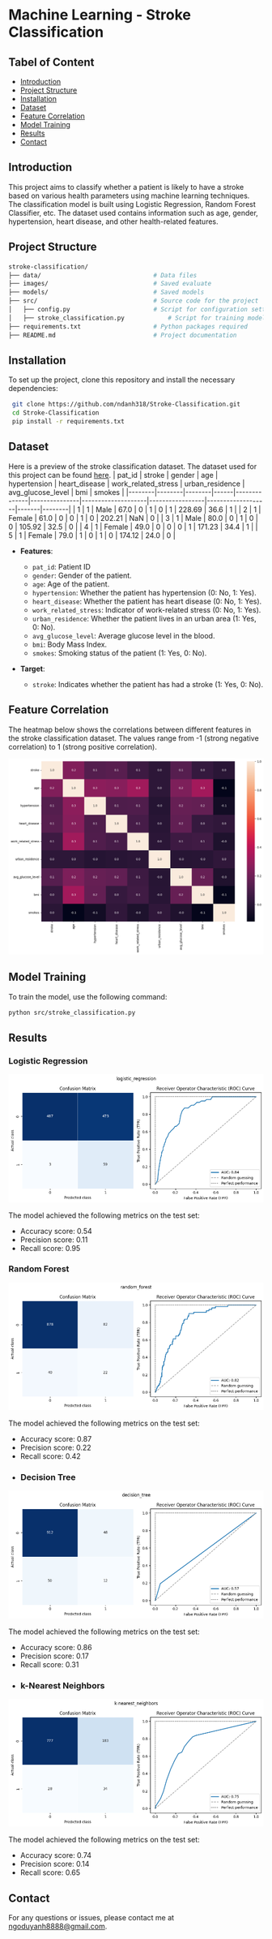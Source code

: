 # Machine Learning - Stroke Classification


## Tabel of Content

 - [Introduction](#Introduction)
 - [Project Structure](#Project-Structure)
 - [Installation](#Installation)
 - [Dataset](#Dataset)
 - [Feature Correlation](#Feature-Correlation)
 - [Model Training](#Model-Training)
 - [Results](#Results)
 - [Contact](#Contact)

## Introduction

This project aims to classify whether a patient is likely to have a stroke based on various health parameters using machine learning techniques. The classification model is built using Logistic Regression, Random Forest Classifier, etc. The dataset used contains information such as age, gender, hypertension, heart disease, and other health-related features.

## Project Structure
```bash
stroke-classification/
├── data/                   		    # Data files
├── images/                   		    # Saved evaluate
├── models/                   		    # Saved models
├── src/                      		    # Source code for the project
│   ├── config.py           		    # Script for configuration settings
│   ├── stroke_classification.py            # Script for training models
├── requirements.txt          		    # Python packages required
├── README.md                 		    # Project documentation
```

## Installation

To set up the project, clone this repository and install the necessary dependencies:
```bash
 git clone https://github.com/ndanh318/Stroke-Classification.git
 cd Stroke-Classification
 pip install -r requirements.txt
```
## Dataset

Here is a preview of the stroke classification dataset. The dataset used for this project can be found [here](https://github.com/ndanh318/Stroke-Classification/tree/master/data). 
| pat_id | stroke | gender | age | hypertension | heart_disease | work_related_stress | urban_residence | avg_glucose_level | bmi | smokes |
 |--------|--------|--------|------|--------------|---------------|--------------------|-----------------|-------------------|-------|--------| 
 | 1 | 1 | Male | 67.0 | 0 | 1 | 0 | 1 | 228.69 | 36.6 | 1 |
 | 2 | 1 | Female | 61.0 | 0 | 0 | 1 | 0 | 202.21 | NaN | 0 | 
 | 3 | 1 | Male | 80.0 | 0 | 1 | 0 | 0 | 105.92 | 32.5 | 0 | 
 | 4 | 1 | Female | 49.0 | 0 | 0 | 0 | 1 | 171.23 | 34.4 | 1 | 
 | 5 | 1 | Female | 79.0 | 1 | 0 | 1 | 0 | 174.12 | 24.0 | 0 |

-   **Features**:
    
    -	`pat_id`: Patient ID
    -   `gender`: Gender of the patient.
    -   `age`: Age of the patient.
    -   `hypertension`: Whether the patient has hypertension (0: No, 1: Yes).
    -   `heart_disease`: Whether the patient has heart disease (0: No, 1: Yes).
    -   `work_related_stress`: Indicator of work-related stress (0: No, 1: Yes).
    -   `urban_residence`: Whether the patient lives in an urban area (1: Yes, 0: No).
    -   `avg_glucose_level`: Average glucose level in the blood.
    -   `bmi`: Body Mass Index.
    -   `smokes`: Smoking status of the patient (1: Yes, 0: No).

-   **Target**:
    
    -   `stroke`: Indicates whether the patient has had a stroke (1: Yes, 0: No).

## Feature Correlation

The heatmap below shows the correlations between different features in the stroke classification dataset. The values range from -1 (strong negative correlation) to 1 (strong positive correlation).

![Correlation Heatmap](https://github.com/ndanh318/Stroke-Classification/blob/master/images/correlation.png)

## Model Training

To train the model, use the following command:
```bash
python src/stroke_classification.py
```

## Results
### Logistic Regression
![Logistic Regression](https://github.com/ndanh318/Stroke-Classification/blob/master/images/logistic_regression.png)

The model achieved the following metrics on the test set:
- Accuracy score: 0.54
- Precision score: 0.11
- Recall score: 0.95
### Random Forest
![Random Forest](https://github.com/ndanh318/Stroke-Classification/blob/master/images/random_forest.png)

The model achieved the following metrics on the test set:
- Accuracy score: 0.87
- Precision score: 0.22
- Recall score: 0.42
- ### Decision Tree
![Decision Tree](https://github.com/ndanh318/Stroke-Classification/blob/master/images/decision_tree.png)

The model achieved the following metrics on the test set:
- Accuracy score: 0.86
- Precision score: 0.17
- Recall score: 0.31
- ### k-Nearest Neighbors
![k-Nearest Neighbors](https://github.com/ndanh318/Stroke-Classification/blob/master/images/k-nearest_neighbors.png)

The model achieved the following metrics on the test set:
- Accuracy score: 0.74
- Precision score: 0.14
- Recall score: 0.65

## Contact

For any questions or issues, please contact me at ngoduyanh8888@gmail.com.

